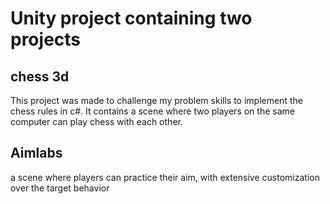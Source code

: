 # Unity project containing two projects

## chess 3d
This project was made to challenge my problem skills to implement the chess rules in c#. It contains a scene where two players on the same computer can play chess with each other.

## Aimlabs
a scene where players can practice their aim, with extensive customization over the target behavior
